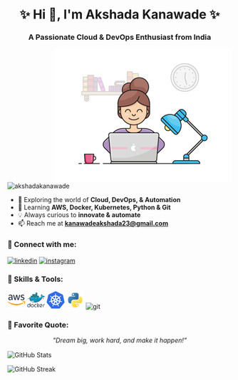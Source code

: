 <h1 align="center">✨ Hi 👋, I'm Akshada Kanawade ✨</h1>
<h3 align="center">A Passionate Cloud & DevOps Enthusiast from India</h3>

<img align="right" alt="coding" width="400" src="https://github.com/AkshadaKanawade/AkshadaKanawade/blob/main/0_PXf5ge7QCN9Ga_CL.gif">

<p align="left"> <img src="https://komarev.com/ghpvc/?username=akshadakanawade&label=Profile%20views&color=ff69b4&style=flat" alt="akshadakanawade" /> </p>

- 🌸 Exploring the world of **Cloud, DevOps, & Automation**
- 📖 Learning **AWS, Docker, Kubernetes, Python & Git**
- 💡 Always curious to **innovate & automate**
- 📫 Reach me at **kanawadeakshada23@gmail.com**

<h3 align="left">💫 Connect with me:</h3>
<p align="left">
<a href="https://linkedin.com/in/akshada-kanawade" target="blank"><img align="center" src="https://raw.githubusercontent.com/rahuldkjain/github-profile-readme-generator/master/src/images/icons/Social/linked-in-alt.svg" alt="linkedin" height="30" width="40" /></a>
<a href="https://instagram.com/akshada_kanawade" target="blank"><img align="center" src="https://raw.githubusercontent.com/rahuldkjain/github-profile-readme-generator/master/src/images/icons/Social/instagram.svg" alt="instagram" height="30" width="40" /></a>
</p>

<h3 align="left">🎀 Skills & Tools:</h3>
<p align="left">
<img src="https://raw.githubusercontent.com/devicons/devicon/master/icons/amazonwebservices/amazonwebservices-original-wordmark.svg" alt="aws" width="40" height="40"/>
<img src="https://raw.githubusercontent.com/devicons/devicon/master/icons/docker/docker-original-wordmark.svg" alt="docker" width="40" height="40"/>
<img src="https://raw.githubusercontent.com/devicons/devicon/master/icons/kubernetes/kubernetes-plain.svg" alt="kubernetes" width="40" height="40"/>
<img src="https://raw.githubusercontent.com/devicons/devicon/master/icons/python/python-original.svg" alt="python" width="40" height="40"/>
<img src="https://www.vectorlogo.zone/logos/git-scm/git-scm-icon.svg" alt="git" width="40" height="40"/>
</p>

<h3 align="left">🌟 Favorite Quote:</h3>
<p align="center"><i>"Dream big, work hard, and make it happen!"</i></p>

<p><img align="center" src="https://github-readme-stats.vercel.app/api?username=akshadakanawade&show_icons=true&theme=dracula" alt="GitHub Stats" /></p>

<p><img align="center" src="https://github-readme-streak-stats.herokuapp.com/?user=akshadakanawade&theme=dracula" alt="GitHub Streak" /></p>

